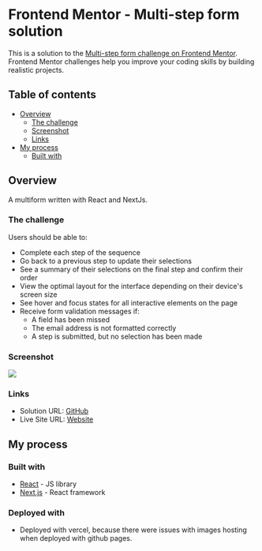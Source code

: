 # Frontend Mentor - Multi-step form solution

This is a solution to the [Multi-step form challenge on Frontend Mentor](https://www.frontendmentor.io/challenges/multistep-form-YVAnSdqQBJ).
Frontend Mentor challenges help you improve your coding skills by building realistic projects.

## Table of contents

- [Overview](#overview)
  - [The challenge](#the-challenge)
  - [Screenshot](#screenshot)
  - [Links](#links)
- [My process](#my-process)
  - [Built with](#built-with)

## Overview
 A multiform written with React and NextJs.
### The challenge

Users should be able to:

- Complete each step of the sequence
- Go back to a previous step to update their selections
- See a summary of their selections on the final step and confirm their order
- View the optimal layout for the interface depending on their device's screen size
- See hover and focus states for all interactive elements on the page
- Receive form validation messages if:
  - A field has been missed
  - The email address is not formatted correctly
  - A step is submitted, but no selection has been made

### Screenshot

![](./screenshot.jpg)

### Links

- Solution URL: [GitHub](https://github.com/rogozinds/multi-step-form)
- Live Site URL: [Website](https://multi-step-form-amber-ten.vercel.app/)

## My process

### Built with

- [React](https://reactjs.org/) - JS library
- [Next.js](https://nextjs.org/) - React framework

### Deployed with
- Deployed with vercel, because there were issues with images hosting when deployed with github pages.
